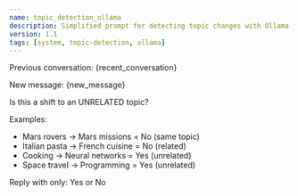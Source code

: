 ```yaml
---
name: topic_detection_ollama
description: Simplified prompt for detecting topic changes with Ollama models
version: 1.1
tags: [system, topic-detection, ollama]
---
```


Previous conversation:
{recent_conversation}

New message:
{new_message}

Is this a shift to an UNRELATED topic?

Examples:
- Mars rovers → Mars missions = No (same topic)
- Italian pasta → French cuisine = No (related)
- Cooking → Neural networks = Yes (unrelated)
- Space travel → Programming = Yes (unrelated)

Reply with only: Yes or No